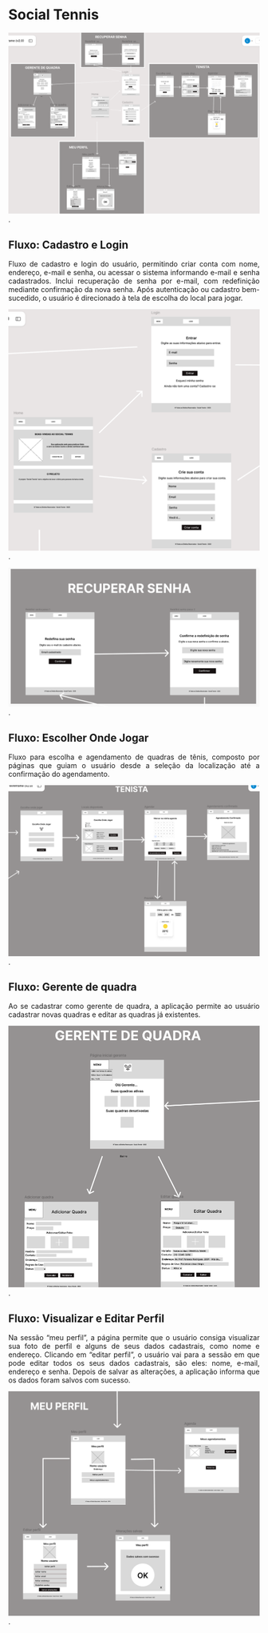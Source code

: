 <div align="justify">

# Social Tennis

![Fluxo Geral](img/userflow_visaogeral.png).

## Fluxo: Cadastro e Login

Fluxo de cadastro e login do usuário, permitindo criar conta com nome, endereço, e-mail e senha, ou acessar o sistema informando e-mail e senha cadastrados. Inclui recuperação de senha por e-mail, com redefinição mediante confirmação da nova senha. Após autenticação ou cadastro bem-sucedido, o usuário é direcionado à tela de escolha do local para jogar.

![Fluxo Cadastro e Login](img/userflow_cadastro_login.png).

![Fluxo Recuperar senha](img/userflow_recuperarsenha.png).


## Fluxo: Escolher Onde Jogar

Fluxo para escolha e agendamento de quadras de tênis, composto por páginas que guiam o usuário desde a seleção da localização até a confirmação do agendamento.

![Fluxo Onde Jogar](img/userflow_tenista.png).


## Fluxo: Gerente de quadra
Ao se cadastrar como gerente de quadra, a aplicação permite ao usuário cadastrar novas quadras e editar as quadras já existentes.

![Fluxo Onde Jogar](img/userflow_gerentequadra.png).

## Fluxo: Visualizar e Editar Perfil

Na sessão “meu perfil”, a página permite que o usuário consiga visualizar sua foto de perfil e alguns de seus dados cadastrais, como nome e endereço. Clicando em “editar perfil”, o usuário vai para a sessão em que pode editar todos os seus dados cadastrais, são eles: nome, e-mail, endereço e senha. Depois de salvar as alterações, a aplicação informa que os dados foram salvos com sucesso.

![Fluxo Meu perfil](img/userflow_meuperfil.png).


</div>
